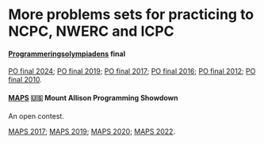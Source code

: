 More problems sets for practicing to NCPC, NWERC and ICPC
=========================================================

#### [Programmeringsolympiadens] final

[PO final 2024][];
[PO final 2019][];
[PO final 2017][];
[PO final 2016][];
[PO final 2012][];
[PO final 2010][].


#### [MAPS] 🇺🇸 Mount Allison Programming Showdown

An open contest.

[MAPS 2017][];
[MAPS 2019][];
[MAPS 2020][];
[MAPS 2022][].


[MAPS]: https://mapscontest.com/
[MAPS 2017]: https://open.kattis.com/problem-sources/Mount%20Allison%20Programming%20Showdown%20%28MAPS%202017%29?order=difficulty_data
[MAPS 2019]: https://open.kattis.com/problem-sources/Mount%20Allison%20Programming%20Showdown%20%28MAPS%202019%29?order=difficulty_data
[MAPS 2020]: https://open.kattis.com/problem-sources/Mount%20Allison%20Programming%20Showdown%20%28MAPS%202020%29?order=difficulty_data
[MAPS 2022]: https://open.kattis.com/problem-sources/Mount%20Allison%20Programming%20Showdown%20%28MAPS%202022%29?order=difficulty_data

[Programmeringsolympiadens]: https://progolymp.se/
[PO final 2024]: https://open.kattis.com/problem-sources/Programmeringsolympiadens%20final%202024?order=difficulty_data
[PO final 2019]: https://open.kattis.com/problem-sources/Programmeringsolympiadens%20final%202019?order=difficulty_data
[PO final 2017]: https://open.kattis.com/problem-sources/Programmeringsolympiadens%20final%202017?order=difficulty_data
[PO final 2016]: https://open.kattis.com/problem-sources/Programmeringsolympiadens%20final%202016?order=difficulty_data
[PO final 2012]: https://open.kattis.com/problem-sources/Programmeringsolympiadens%20final%202012?order=difficulty_data
[PO final 2010]: https://open.kattis.com/problem-sources/Programmeringsolympiadens%20final%202010?order=difficulty_data
